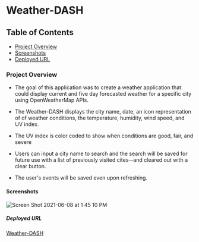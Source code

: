 # Weather-DASH

## Table of Contents
* [Project Overview](#Project-overview)
* [Screenshots](#Screenshots)
* [Deployed URL](#Deployed-url)

### Project Overview

* The goal of this application was to create a weather application that could display current and five day forecasted weather for a specific city using OpenWeatherMap APIs.

* The Weather-DASH displays the city name, date, an icon representation of of weather conditions, the temperature, humidity, wind speed, and UV index.

* The UV index is color coded to show when conditions are good, fair, and severe 

* Users can input a city name to search and the search will be saved for future use with a list of previously visited cites--and cleared out with a clear button.

* The user's events will be saved even upon refreshing.

#### Screenshots


![Screen Shot 2021-06-08 at 1 45 10 PM](https://user-images.githubusercontent.com/78969397/121284766-fb38e880-c8a2-11eb-95ce-818d8ce6a77e.png)




##### Deployed URL

[Weather-DASH](https://chainrxn12.github.io/Weather-Dash/ "Weather-DASH Home")
